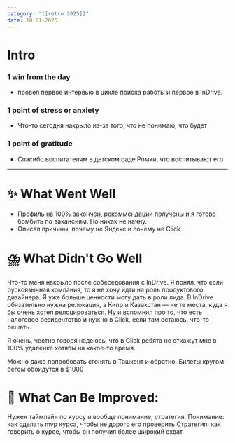 ```yaml
---
category: "[[retro 2025]]"
date: 10-01-2025
---
```


# Intro
### 1 win from the day
- провел первое интервью в цикле поиска работы и первое в InDrive. 
### 1 point of stress or anxiety
- Что-то сегодня накрыло из-за того, что не понимаю, что будет
### 1 point of gratitude
- Спасибо воспитателям в детском саде Ромки, что воспитывают его
---
# **✨ What Went Well**
- Профиль на 100% закончен, рекоммендации получены и я готово бомбить по вакансиям. Но никак не начну. 
- Описал причины, почему не Яндекс и почему не Click



#  **⛈️ What Didn't Go Well**
Что-то меня накрыло после собеседования с InDrive. Я понял, что если рускоязычная компания, то я не хочу идти на роль продуктового дизайнера. Я уже больше ценности могу дать в роли лида. 
В InDrive обязательно нужна релокация, а Кипр и Казахстан — не те места, куда я бы очень хотел релоцироваться. 
Ну и вспомнил про то, что есть налоговое резидентство и нужно в Click, если там остаюсь, что-то решать. 

Я очень, честно говоря надеюсь, что в Click ребята не откажут мне в 100% удаленке хотябы на какое-то время. 

Можно даже попробовать сгонять в Ташкент и обратно. Билеты кругом-бегом обойдутся в $1000


# **💫 What Can Be Improved**:

Нужен таймлайн по курсу и вообще понимание, стратегия.
Понимание: как сделать mvp курса, чтобы не дорого его проверить
Стратегия: как говорить о курсе, чтобы он получил более широкий охват



